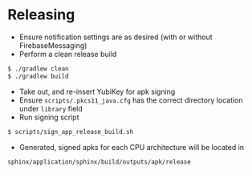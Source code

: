 # Releasing

 - Ensure notification settings are as desired (with or without FirebaseMessaging)
 - Perform a clean release build
 ```bash
 $ ./gradlew clean
 $ ./gradlew build
 ```
 - Take out, and re-insert YubiKey for apk signing
 - Ensure `scripts/.pkcs11_java.cfg` has the correct directory location under `library` field
 - Run signing script
 ```bash
 $ scripts/sign_app_release_build.sh
 ```
 - Generated, signed apks for each CPU architecture will be located in
 ```
 sphinx/application/sphinx/build/outputs/apk/release
 ```